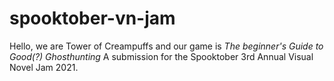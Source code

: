 # spooktober-vn-jam
Hello, we are Tower of Creampuffs and our game is <i>The beginner's Guide to Good(?) Ghosthunting</i>
A submission for the Spooktober 3rd Annual Visual Novel Jam 2021.
